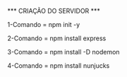 *** CRIAÇÃO DO SERVIDOR ***

1-Comando = npm init -y

2-Comando = npm install express

3-Comando = npm install -D nodemon

4-Comando = npm install nunjucks